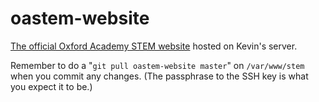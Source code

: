 oastem-website
==============

[The official Oxford Academy STEM website](http://oastem.org/) hosted on Kevin's server.

Remember to do a "`git pull oastem-website master`" on `/var/www/stem` when you commit any changes. (The passphrase to the SSH key is what you 
expect it to be.)
